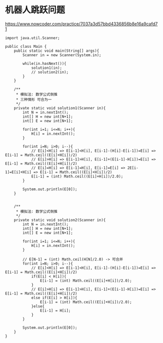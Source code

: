 # 机器人跳跃问题
https://www.nowcoder.com/practice/7037a3d57bbd4336856b8e16a9cafd71

    import java.util.Scanner;
    
    public class Main {
        public static void main(String[] args){
            Scanner in = new Scanner(System.in);
    
            while(in.hasNext()){
                solution1(in);
                // solution2(in);
            }
        }
    
        /**
         * 模拟法: 数学公式倒推
         * 三种情形 可合为一
         */
        private static void solution1(Scanner in){
            int N = in.nextInt();
            int[] H = new int[N+1];
            int[] E = new int[N+1];
    
            for(int i=1; i<=N; i++){
                H[i] = in.nextInt();
            }
    
            for(int i=N; i>0; i--){
                // E[i]<H[i] => E[i-1]<H[i], E[i-1]-(H[i]-E[i-1])=E[i] => E[i-1] = Math.ceil((E[i]+H[i])/2)
                // E[i]>H[i] => E[i-1]>H[i], E[i-1]+(E[i-1]-H[i])=E[i] => E[i-1] = Math.ceil((E[i]+H[i])/2)
                // E[i]=H[i] => E[i-1]=H[i], E[i-1]=E[i] => 2E[i-1]=E[i]+H[i] => E[i-1] = Math.ceil((E[i]+H[i])/2)
                E[i-1] = (int) Math.ceil((E[i]+H[i])/2.0);
            }
    
            System.out.println(E[0]);
        }
        
    
        /**
         * 模拟法: 数学公式倒推
         */
        private static void solution2(Scanner in){
            int N = in.nextInt();
            int[] H = new int[N+1];
            int[] E = new int[N+1];
    
            for(int i=1; i<=N; i++){
                H[i] = in.nextInt();
            }
    
            // E[N-1] = (int) Math.ceil(H[N]/2.0) -> 可合并
            for(int i=N; i>0; i--){
                // E[i]<H[i] => E[i-1]<H[i], E[i-1]-(H[i]-E[i-1])=E[i] => E[i-1] = Math.ceil((E[i]+H[i])/2)
                if(E[i] < H[i]){
                    E[i-1] = (int) Math.ceil((E[i]+H[i])/2.0);
                }
                // E[i]>H[i] => E[i-1]>H[i], E[i-1]+(E[i-1]-H[i])=E[i] => E[i-1] = Math.ceil((E[i]+H[i])/2)
                else if(E[i] > H[i]){
                    E[i-1] = (int) Math.ceil((E[i]+H[i])/2.0);
                }else{
                    E[i-1] = H[i];
                }
            }
    
            System.out.println(E[0]);
        }
    }
    

